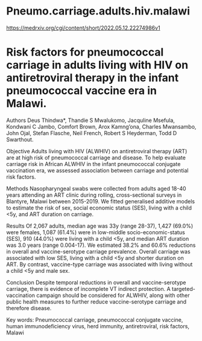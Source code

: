 # Pneumo.carriage.adults.hiv.malawi
https://medrxiv.org/cgi/content/short/2022.05.12.22274986v1

# Risk factors for pneumococcal carriage in adults living with HIV on antiretroviral therapy in the infant pneumococcal vaccine era in Malawi.

Authors
Deus Thindwa*, Thandie S Mwalukomo, Jacquline Msefula, Kondwani C Jambo, Comfort Brown, Arox Kamng’ona, Charles Mwansambo, John Ojal, Stefan Flasche, Neil French, Robert S Heyderman, Todd D Swarthout.

Objective
Adults living with HIV (ALWHIV) on antiretroviral therapy (ART) are at high risk of pneumococcal carriage and disease. To help evaluate carriage risk in African ALWHIV in the infant pneumococcal conjugate vaccination era, we assessed association between carriage and potential risk factors.

Methods
Nasopharyngeal swabs were collected from adults aged 18-40 years attending an ART clinic during rolling, cross-sectional surveys in Blantyre, Malawi between 2015-2019.  We fitted generalised additive models to estimate the risk of sex, social economic status (SES), living with a  child <5y, and ART duration on carriage. 

Results
Of 2,067 adults, median age was 33y (range 28-37), 1,427 (69.0%) were females, 1,087 (61.4%) were in low-middle socio-economic-status (SES), 910 (44.0%) were living with a child <5y, and median ART duration was 3.0 years (range 0.004-17). We estimated 38.2% and 60.6% reductions in overall and vaccine-serotype carriage prevalence. Overall carriage was associated with low SES, living with a child <5y and shorter duration on ART. By contrast, vaccine-type carriage was associated with living without a child <5y and male sex.

Conclusion
Despite temporal reductions in overall and vaccine-serotype carriage, there is evidence of incomplete VT indirect protection. A targeted-vaccination campaign should be considered for ALWHIV, along with other public health measures to further reduce vaccine-serotype carriage and therefore disease.

Key words: Pneumococcal carriage, pneumococcal conjugate vaccine, human immunodeficiency virus, herd immunity, antiretroviral, risk factors, Malawi 
